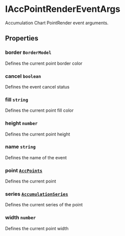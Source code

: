 # IAccPointRenderEventArgs

Accumulation Chart PointRender event arguments.

## Properties

### border `BorderModel`

Defines the current point border color

### cancel `boolean`

Defines the event cancel status

### fill `string`

Defines the current point fill color

### height `number`

Defines the current point height

### name `string`

Defines the name of the event

### point [`AccPoints`](./api-accPoints.html)

Defines the current point

### series [`AccumulationSeries`](./api-accumulationSeries.html)

Defines the current series of the point

### width `number`

Defines the current point width
